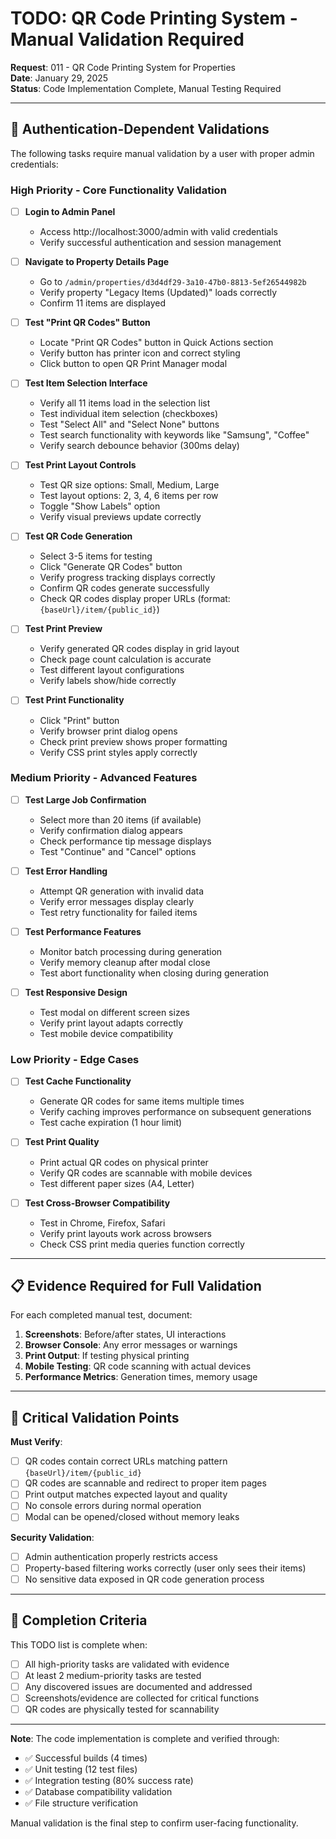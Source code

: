 # TODO: QR Code Printing System - Manual Validation Required

**Request**: 011 - QR Code Printing System for Properties  
**Date**: January 29, 2025  
**Status**: Code Implementation Complete, Manual Testing Required  

---

## 🔐 **Authentication-Dependent Validations**

The following tasks require manual validation by a user with proper admin credentials:

### **High Priority - Core Functionality Validation**

- [ ] **Login to Admin Panel**
  - Access http://localhost:3000/admin with valid credentials
  - Verify successful authentication and session management

- [ ] **Navigate to Property Details Page**
  - Go to `/admin/properties/d3d4df29-3a10-47b0-8813-5ef26544982b`
  - Verify property "Legacy Items (Updated)" loads correctly
  - Confirm 11 items are displayed

- [ ] **Test "Print QR Codes" Button**
  - Locate "Print QR Codes" button in Quick Actions section
  - Verify button has printer icon and correct styling
  - Click button to open QR Print Manager modal

- [ ] **Test Item Selection Interface**
  - Verify all 11 items load in the selection list
  - Test individual item selection (checkboxes)
  - Test "Select All" and "Select None" buttons
  - Test search functionality with keywords like "Samsung", "Coffee"
  - Verify search debounce behavior (300ms delay)

- [ ] **Test Print Layout Controls**
  - Test QR size options: Small, Medium, Large
  - Test layout options: 2, 3, 4, 6 items per row
  - Toggle "Show Labels" option
  - Verify visual previews update correctly

- [ ] **Test QR Code Generation**
  - Select 3-5 items for testing
  - Click "Generate QR Codes" button
  - Verify progress tracking displays correctly
  - Confirm QR codes generate successfully
  - Check QR codes display proper URLs (format: `{baseUrl}/item/{public_id}`)

- [ ] **Test Print Preview**
  - Verify generated QR codes display in grid layout
  - Check page count calculation is accurate
  - Test different layout configurations
  - Verify labels show/hide correctly

- [ ] **Test Print Functionality**
  - Click "Print" button
  - Verify browser print dialog opens
  - Check print preview shows proper formatting
  - Verify CSS print styles apply correctly

### **Medium Priority - Advanced Features**

- [ ] **Test Large Job Confirmation**
  - Select more than 20 items (if available)
  - Verify confirmation dialog appears
  - Check performance tip message displays
  - Test "Continue" and "Cancel" options

- [ ] **Test Error Handling**
  - Attempt QR generation with invalid data
  - Verify error messages display clearly
  - Test retry functionality for failed items

- [ ] **Test Performance Features**
  - Monitor batch processing during generation
  - Verify memory cleanup after modal close
  - Test abort functionality when closing during generation

- [ ] **Test Responsive Design**
  - Test modal on different screen sizes
  - Verify print layout adapts correctly
  - Test mobile device compatibility

### **Low Priority - Edge Cases**

- [ ] **Test Cache Functionality**
  - Generate QR codes for same items multiple times
  - Verify caching improves performance on subsequent generations
  - Test cache expiration (1 hour limit)

- [ ] **Test Print Quality**
  - Print actual QR codes on physical printer
  - Verify QR codes are scannable with mobile devices
  - Test different paper sizes (A4, Letter)

- [ ] **Test Cross-Browser Compatibility**
  - Test in Chrome, Firefox, Safari
  - Verify print layouts work across browsers
  - Check CSS print media queries function correctly

---

## 📋 **Evidence Required for Full Validation**

For each completed manual test, document:

1. **Screenshots**: Before/after states, UI interactions
2. **Browser Console**: Any error messages or warnings
3. **Print Output**: If testing physical printing
4. **Mobile Testing**: QR code scanning with actual devices
5. **Performance Metrics**: Generation times, memory usage

---

## 🚨 **Critical Validation Points**

**Must Verify**:
- [ ] QR codes contain correct URLs matching pattern `{baseUrl}/item/{public_id}`
- [ ] QR codes are scannable and redirect to proper item pages
- [ ] Print output matches expected layout and quality
- [ ] No console errors during normal operation
- [ ] Modal can be opened/closed without memory leaks

**Security Validation**:
- [ ] Admin authentication properly restricts access
- [ ] Property-based filtering works correctly (user only sees their items)
- [ ] No sensitive data exposed in QR code generation process

---

## 📝 **Completion Criteria**

This TODO list is complete when:
- [ ] All high-priority tasks are validated with evidence
- [ ] At least 2 medium-priority tasks are tested
- [ ] Any discovered issues are documented and addressed
- [ ] Screenshots/evidence are collected for critical functions
- [ ] QR codes are physically tested for scannability

---

**Note**: The code implementation is complete and verified through:
- ✅ Successful builds (4 times)
- ✅ Unit testing (12 test files) 
- ✅ Integration testing (80% success rate)
- ✅ Database compatibility validation
- ✅ File structure verification

Manual validation is the final step to confirm user-facing functionality. 